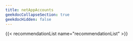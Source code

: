 ```yaml
---
title: netAppAccounts
geekdocCollapseSection: true
geekdocHidden: false
---
```


{{< recommendationList name="recommendationList" >}}
